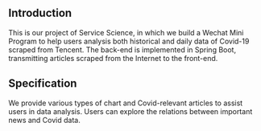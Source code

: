 ## Introduction

This is our project of Service Science, in which we build a Wechat Mini Program to help users analysis both historical and daily data of Covid-19 scraped from Tencent. The back-end is implemented in Spring Boot, transmitting articles scraped from the Internet to the front-end.

## Specification

We provide various types of chart and Covid-relevant articles to assist users in data analysis. Users can explore the relations between important news and Covid data.